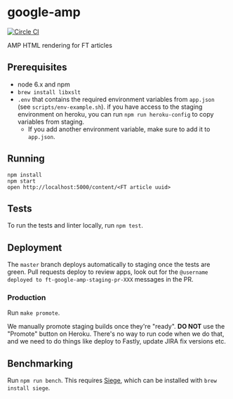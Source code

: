 google-amp
===

[![Circle CI](https://circleci.com/gh/Financial-Times/google-amp/tree/master.svg?style=svg)](https://circleci.com/gh/Financial-Times/google-amp/tree/master)

AMP HTML rendering for FT articles

Prerequisites
---

 - node 6.x and npm
 - `brew install libxslt`
 - `.env` that contains the required environment variables from `app.json` (see `scripts/env-example.sh`). if you have access to the staging environment on heroku, you can run `npm run heroku-config` to copy variables from staging.
   - If you add another environment variable, make sure to add it to `app.json`.

Running
---
```
npm install
npm start
open http://localhost:5000/content/<FT article uuid>
```

Tests
---

To run the tests and linter locally, run `npm test`.

Deployment
---

The `master` branch deploys automatically to staging once the tests are green. Pull requests deploy to review apps, look out for the `@username deployed to ft-google-amp-staging-pr-XXX` messages in the PR.

### Production

Run `make promote`.

We manually promote staging builds once they're "ready". **DO NOT** use the "Promote" button on Heroku. There's no way to run code when we do that, and we need to do things like deploy to Fastly, update JIRA fix versions etc.

Benchmarking
------------

Run `npm run bench`. This requires [Siege](https://www.joedog.org/siege-home/), which can be installed with `brew install siege`.
